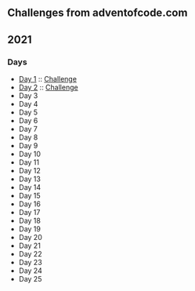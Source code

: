 ## Challenges from adventofcode.com

## 2021

### Days
- [Day 1](https://github.com/Dalton-Marshall/AdventOfCode/blob/main/year2021/day1/day1.java) :: [Challenge](https://adventofcode.com/2021/day/1)
- [Day 2](https://github.com/Dalton-Marshall/AdventOfCode/blob/main/year2021/day2/day2.java) :: [Challenge](https://adventofcode.com/2021/day/2)
- Day 3
- Day 4
- Day 5
- Day 6
- Day 7
- Day 8
- Day 9
- Day 10
- Day 11
- Day 12
- Day 13
- Day 14
- Day 15
- Day 16
- Day 17
- Day 18
- Day 19
- Day 20
- Day 21
- Day 22
- Day 23
- Day 24
- Day 25